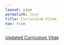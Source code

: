 ```yaml
---
layout: page
permalink: /cv/
title: Curriculum Vitae
nav: true
---
```


<i class="fas fa-file"></i> <a class="link" href="{{ '/assets/pdf/CV.pdf' | prepend: site.baseurl | prepend: site.url }}">Updated Curriculum Vitae</a>

